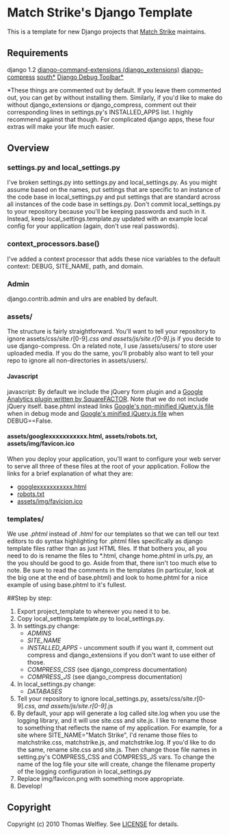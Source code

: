 # Match Strike's Django Template

This is a template for new Django projects that [Match Strike](http://matchstrike.net/) maintains.

## Requirements

django 1.2
[django-command-extensions (django_extensions)](http://code.google.com/p/django-command-extensions/)
[django-compress](http://south.aeracode.org/)
[south*](http://south.aeracode.org/)
[Django Debug Toolbar*](http://github.com/robhudson/django-debug-toolbar)

*These things are commented out by default. If you leave them commented out, you can get by without installing them. Similarly, if you'd like to make do without django_extensions or django_compress, comment out their corresponding lines in settings.py's INSTALLED_APPS list. I highly recommend against that though. For complicated django apps, these four extras will make your life much easier.

## Overview

### settings.py and local_settings.py
I've broken settings.py into settings.py and local_settings.py. As you might assume based on the names, put settings that are specific to an instance of the code base in local_settings.py and put settings that are standard across all instances of the code base in settings.py. Don't commit local_settings.py to your repository because you'll be keeping passwords and such in it. Instead, keep local_settings.template.py updated with an example local config for your application (again, don't use real passwords).

### context_processors.base()
I've added a context processor that adds these nice variables to the default context: DEBUG, SITE_NAME, path, and domain.

### Admin
django.contrib.admin and ulrs are enabled by default.

### assets/
The structure is fairly straightforward. You'll want to tell your repository to ignore assets/css/site.r[0-9]*.css and assets/js/site.r[0-9]*.js if you decide to use django-compress. On a related note, I use /assets/users/ to store user uploaded media. If you do the same, you'll probably also want to tell your repo to ignore all non-directories in assets/users/.

#### Javascript
javascript: By default we include the jQuery form plugin and a [Google Analytics plugin written by SquareFACTOR](http://squarefactor.com/words/2009/feb/13/google-analytics-jquery-plugin/). Note that we do not include jQuery itself. base.phtml instead links [Google's non-minified jQuery.js file](http://ajax.googleapis.com/ajax/libs/jquery/1.4.1/jquery.js) when in debug mode and [Google's minified jQuery.js file](http://ajax.googleapis.com/ajax/libs/jquery/1.4.1/jquery.min.js) when DEBUG==False.

#### assets/googlexxxxxxxxxxx.html, assets/robots.txt, assets/img/favicon.ico
When you deploy your application, you'll want to configure your web server to serve all three of these files at the root of your application. Follow the links for a brief explanation of what they are:
* [googlexxxxxxxxxxx.html](http://www.google.com/support/webmasters/bin/answer.py?hl=en&answer=35658)
* [robots.txt](http://en.wikipedia.org/wiki/Robots_exclusion_standard)
* [assets/img/favicion.ico](http://en.wikipedia.org/wiki/Favicon)

### templates/
We use *.phtml* instead of *.html* for our templates so that we can tell our text editors to do syntax highlighting for .phtml files specifically as django template files rather than as just HTML files. If that bothers you, all you need to do is rename the files to *.html, change home.phtml in urls.py, an the you should be good to go. Aside from that, there isn't too much else to note. Be sure to read the comments in the templates (in particular, look at the big one at the end of base.phtml) and look to home.phtml for a nice example of using base.phtml to it's fullest.

##Step by step:

1. Export project_template to wherever you need it to be.
2. Copy local_settings.template.py to local_settings.py.
3. In settings.py change:
	* *ADMINS*
	* *SITE_NAME*
	* *INSTALLED_APPS* - uncomment south if you want it, comment out compress and	django_extensions if you don't want to use either of those.
	* *COMPRESS_CSS* (see django_compress documentation)
	* *COMPRESS_JS* (see django_compress documentation)
4. In local_settings.py change:
	* *DATABASES*
5. Tell your repository to ignore local_settings.py, assets/css/site.r[0-9]*.css, and assets/js/site.r[0-9]*.js
6. By default, your app will generate a log called site.log when you use the logging library, and it will use site.css and site.js. I like to rename those to something that reflects the name of my application. For example, for a site where SITE_NAME="Match Strike", I'd rename those files to matchstrike.css, matchstrike.js, and matchstrike.log. If you'd like to do the same, rename site.css and site.js. Then change those file names in setting.py's COMPRESS_CSS and COMPRESS_JS vars. To change the name of the log file your site will create, change the filename property of the logging configuration in local_settings.py
7. Replace img/favicon.png with something more appropriate.
8. Develop!

## Copyright

Copyright (c) 2010 Thomas Welfley. See [LICENSE](http://github.com/thomasw/matchstrike_django/blob/master/LICENSE) for details.